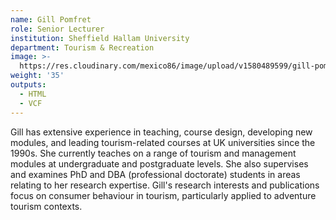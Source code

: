 ```yaml
---
name: Gill Pomfret
role: Senior Lecturer
institution: Sheffield Hallam University
department: Tourism & Recreation
image: >-
  https://res.cloudinary.com/mexico86/image/upload/v1580489599/gill-pomfret-116176_kuczn7.jpg
weight: '35'
outputs:
  - HTML
  - VCF
---
```

<!--StartFragment-->

Gill has extensive experience in teaching, course design, developing new modules, and leading tourism-related courses at UK universities since the 1990s. She currently teaches on a range of tourism and management modules at undergraduate and postgraduate levels. She also supervises and examines PhD and DBA (professional doctorate) students in areas relating to her research expertise. Gill's research interests and publications focus on consumer behaviour in tourism, particularly applied to adventure tourism contexts.

<!--EndFragment-->
